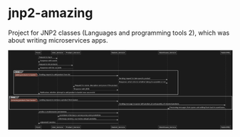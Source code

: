 # jnp2-amazing
Project for JNP2 classes (Languages and programming tools 2), which was about writing microservices apps.

![Diagram](diagram.png)
